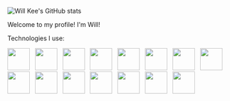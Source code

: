 ![Will Kee's GitHub stats](https://github-readme-stats.vercel.app/api?username=willkee&show_icons=true&theme=merko)

Welcome to my profile! I'm Will!

Technologies I use:

<div>
  <img src="https://cdn.jsdelivr.net/gh/devicons/devicon/icons/vscode/vscode-original.svg" width="50px" />
  &nbsp;
  <img src="https://cdn.jsdelivr.net/gh/devicons/devicon/icons/javascript/javascript-plain.svg" width="50px"/>
  &nbsp;
  <img src="https://cdn.jsdelivr.net/gh/devicons/devicon/icons/nodejs/nodejs-original.svg" width="50px" />
  &nbsp;
  <img src="https://cdn.jsdelivr.net/gh/devicons/devicon/icons/react/react-original.svg" width="50px"/>
  &nbsp;
  <img src="https://cdn.jsdelivr.net/gh/devicons/devicon/icons/redux/redux-original.svg" width="50px"/>
  &nbsp;
  <img src="https://cdn.jsdelivr.net/gh/devicons/devicon/icons/express/express-original-wordmark.svg" width="50px"/>
  &nbsp;
  <img src="https://cdn.jsdelivr.net/gh/devicons/devicon/icons/postgresql/postgresql-original.svg" width="50px"/>
  &nbsp;
  <img src="https://cdn.jsdelivr.net/gh/devicons/devicon/icons/sequelize/sequelize-original.svg" width="50px"/>
  &nbsp;
  <img src="https://cdn.jsdelivr.net/gh/devicons/devicon/icons/python/python-original.svg" width="50px"/>
  &nbsp;
   <img src="https://cdn.jsdelivr.net/gh/devicons/devicon/icons/flask/flask-original.svg" width="50px"/>
  &nbsp;
  <img src="https://cdn.jsdelivr.net/gh/devicons/devicon/icons/html5/html5-plain.svg" width="50px"/>
  &nbsp;
   <img src="https://cdn.jsdelivr.net/gh/devicons/devicon/icons/css3/css3-plain.svg" width="50px"/>
  &nbsp;
  <img src="https://cdn.jsdelivr.net/gh/devicons/devicon/icons/git/git-original.svg" width="50px"/>
  &nbsp;
  <img src="https://cdn.jsdelivr.net/gh/devicons/devicon/icons/amazonwebservices/amazonwebservices-plain-wordmark.svg" width="50px"/>
  &nbsp;
  <img src="https://cdn.jsdelivr.net/gh/devicons/devicon/icons/google/google-original.svg" width="50px"/>
</div>
